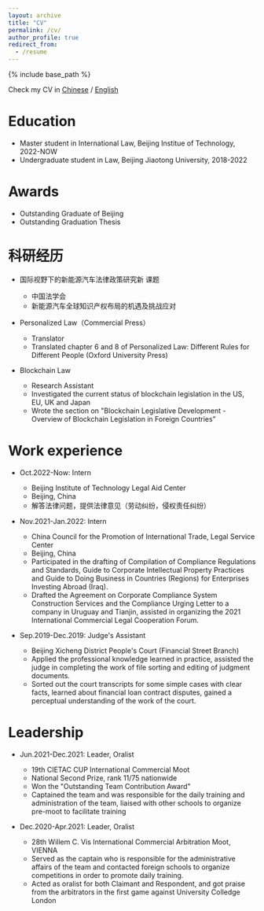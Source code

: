 ```yaml
---
layout: archive
title: "CV"
permalink: /cv/
author_profile: true
redirect_from:
  - /resume
---
```


{% include base_path %}

Check my CV in <a href="https://lixia001.github.io/files/Li Xia_resume_ZH.pdf">Chinese</a> /  <a href="https://lixia001.github.io/files/Li Xia_resume_EN.pdf">English</a>

Education
======
* Master student in International Law, Beijing Institue of Technology, 2022-NOW
* Undergraduate student in Law, Beijing Jiaotong University, 2018-2022

Awards
======
* Outstanding Graduate of Beijing
* Outstanding Graduation Thesis

科研经历
======
* 国际视野下的新能源汽车法律政策研究新 课题
  * 中国法学会
  * 新能源汽车全球知识产权布局的机遇及挑战应对

* Personalized Law（Commercial Press）
  * Translator
  * Translated chapter 6 and 8 of Personalized Law: Different Rules for Different People (Oxford University Press)

* Blockchain Law
  * Research Assistant
  * Investigated the current status of blockchain legislation in the US, EU, UK and Japan
  * Wrote the section on "Blockchain Legislative Development - Overview of Blockchain Legislation in Foreign Countries"

Work experience
======
* Oct.2022-Now: Intern
  * Beijing Institute of Technology Legal Aid Center
  * Beijing, China
  * 解答法律问题，提供法律意见（劳动纠纷，侵权责任纠纷）

* Nov.2021-Jan.2022: Intern
  * China Council for the Promotion of International Trade, Legal Service Center
  * Beijing, China
  * Participated in the drafting of Compilation of Compliance Regulations and Standards, Guide to Corporate Intellectual Property Practices and Guide to Doing Business in Countries (Regions) for Enterprises Investing Abroad (Iraq).
  * Drafted the Agreement on Corporate Compliance System Construction Services and the Compliance Urging Letter to a company in Uruguay and Tianjin, assisted in organizing the 2021 International Commercial Legal Cooperation Forum.

* Sep.2019-Dec.2019: Judge's Assistant
  * Beijing Xicheng District People's Court (Financial Street Branch)
  * Applied the professional knowledge learned in practice, assisted the judge in completing the work of file sorting and editing of judgment documents.
  * Sorted out the court transcripts for some simple cases with clear facts, learned about financial loan contract disputes, gained a perceptual understanding of the work of the court.
  
Leadership
======
* Jun.2021-Dec.2021: Leader, Oralist
  * 19th CIETAC CUP International Commercial Moot
  * National Second Prize, rank 11/75 nationwide
  * Won the "Outstanding Team Contribution Award"
  * Captained the team and was responsible for the daily training and administration of the team, liaised with other schools to organize pre-moot to facilitate training

* Dec.2020-Apr.2021: Leader, Oralist
  * 28th Willem C. Vis International Commercial Arbitration Moot, VIENNA
  * Served as the captain who is responsible for the administrative affairs of the team and contacted foreign schools to organize competitions in order to promote daily training.
  * Acted as oralist for both Claimant and Respondent, and got praise from the arbitrators in the first game against University Colledge London

